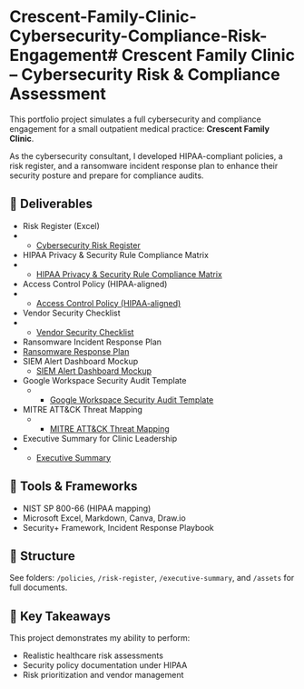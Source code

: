 # Crescent-Family-Clinic-Cybersecurity-Compliance-Risk-Engagement# Crescent Family Clinic – Cybersecurity Risk & Compliance Assessment

This portfolio project simulates a full cybersecurity and compliance engagement for a small outpatient medical practice: **Crescent Family Clinic**.

As the cybersecurity consultant, I developed HIPAA-compliant policies, a risk register, and a ransomware incident response plan to enhance their security posture and prepare for compliance audits.

## 🧾 Deliverables
- Risk Register (Excel)
- - [Cybersecurity Risk Register](./risk-register/risk-register.md)
- HIPAA Privacy & Security Rule Compliance Matrix
- - [HIPAA Privacy & Security Rule Compliance Matrix](./hipaa-matrix/hipaa-compliance-matrix.md)
- Access Control Policy (HIPAA-aligned)
- - [Access Control Policy (HIPAA-aligned)](./policies/access-control-policy.md)
- Vendor Security Checklist
- - [Vendor Security Checklist](./policies/vendor-security-checklist.md)
- Ransomware Incident Response Plan
- [Ransomware Response Plan](./incident-response/ransomware-response-plan.md)
- SIEM Alert Dashboard Mockup
  - [SIEM Alert Dashboard Mockup](./siem/siem-dashboard-mockup.md)
- Google Workspace Security Audit Template
  - - [Google Workspace Security Audit Template](./audit/google-workspace-security-audit.md)
- MITRE ATT&CK Threat Mapping
    - - [MITRE ATT&CK Threat Mapping](./threat-mapping/mitre-attack-matrix.md)
- Executive Summary for Clinic Leadership
- - [Executive Summary](./executive-summary/executive-summary.md)

## 🔧 Tools & Frameworks
- NIST SP 800-66 (HIPAA mapping)
- Microsoft Excel, Markdown, Canva, Draw.io
- Security+ Framework, Incident Response Playbook

## 📁 Structure
See folders: `/policies`, `/risk-register`, `/executive-summary`, and `/assets` for full documents.

## 🧠 Key Takeaways
This project demonstrates my ability to perform:
- Realistic healthcare risk assessments
- Security policy documentation under HIPAA
- Risk prioritization and vendor management

